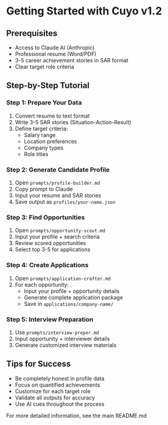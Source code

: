 # Getting Started with Cuyo v1.2

## Prerequisites
- Access to Claude AI (Anthropic)
- Professional resume (Word/PDF)
- 3-5 career achievement stories in SAR format
- Clear target role criteria

## Step-by-Step Tutorial

### Step 1: Prepare Your Data
1. Convert resume to text format
2. Write 3-5 SAR stories (Situation-Action-Result)
3. Define target criteria:
   - Salary range
   - Location preferences  
   - Company types
   - Role titles

### Step 2: Generate Candidate Profile
1. Open `prompts/profile-builder.md`
2. Copy prompt to Claude
3. Input your resume and SAR stories
4. Save output as `profiles/your-name.json`

### Step 3: Find Opportunities  
1. Open `prompts/opportunity-scout.md`
2. Input your profile + search criteria
3. Review scored opportunities
4. Select top 3-5 for applications

### Step 4: Create Applications
1. Open `prompts/application-crafter.md`
2. For each opportunity:
   - Input your profile + opportunity details
   - Generate complete application package
   - Save in `applications/company-name/`

### Step 5: Interview Preparation
1. Use `prompts/interview-preper.md`
2. Input opportunity + interviewer details
3. Generate customized interview materials

## Tips for Success
- Be completely honest in profile data
- Focus on quantified achievements
- Customize for each target role
- Validate all outputs for accuracy
- Use AI cues throughout the process

For more detailed information, see the main README.md
